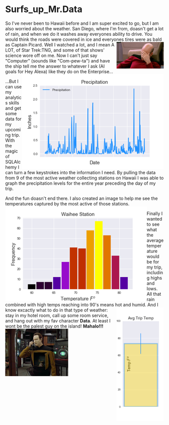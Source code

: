 # Surfs_up_Mr.Data

So I've never been to Hawaii before and I am super excited to go, but I am also worried about the weather. San Diego, where I'm from, doasn't get a lot of rain, and when we do it washes away everyones ability to drive. You would think the roads were covered in ice and everyones tires were as bald as Captain Picard. <img align="right" src="images/picard.jpg" width="150"> Well I watched a lot, and I mean A LOT, of Star Trek:TNG, and some of that shows' science wore off on me. Now I can't just say "Computer" (sounds like "Com-pew-ta") and have the ship tell me the answer to whatever I ask (AI goals for Hey Alexa) like they do on the Enterprise... 
<img align="right" src="images/precipitation.png" width="450">

...But I can use my analytics skills and get some data for my upcoming trip. With the magic of SQLAlchemy I can turn a few keystrokes into the information I need. By pulling the data from 9 of the most active weather collecting stations on Hawaii I was able to graph the precipitation levels for the entire year preceding the day of my trip. 

And the fun doasn't end there. I also created an image to help me see the temperatures captured by the most active of those stations. 
<img align="left" src="images/histogram.png" width="450"> 

   Finally I wanted to see what the average temperature would be for my trip, including highs and lows. All that rain combined with high temps reaching into 90's means hot and humid. <img align="right" src="images/Trip_Avg_Temp.png" width="150"> And I know excactly what to do in that type of weather: stay in my hotel room, call up some room service, and hang out with my fav character __Data__. At least I wont be the palest guy on the island! __Mahalo!!!__<img align="bottom" src="images/tng-data.jpg" width="200">  
